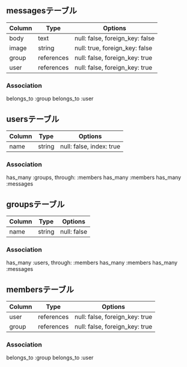 ## messagesテーブル
|Column|Type|Options|
|------|----|-------|
|body|text|null: false, foreign_key: false|
|image|string|null: true, foreign_key: false|
|group|references|null: false, foreign_key: true|
|user|references|null: false, foreign_key: true|


### Association
belongs_to :group
belongs_to :user

## usersテーブル
|Column|Type|Options|
|------|----|-------|
|name|string|null: false, index: true|

### Association
 has_many :groups, through: :members
 has_many :members
 has_many :messages

## groupsテーブル
|Column|Type|Options|
|------|----|-------|
|name|string|null: false|

### Association
 has_many :users, through: :members
 has_many :members
 has_many :messages

## membersテーブル
|Column|Type|Options|
|------|----|-------|
|user|references|null: false, foreign_key: true|
|group|references|null: false, foreign_key: true|

### Association
 belongs_to :group
 belongs_to :user
